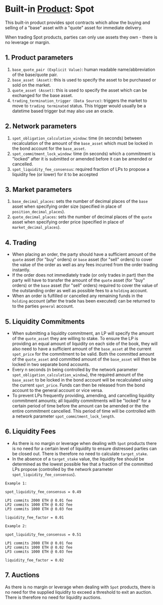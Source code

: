 # Built-in [Product](./0051-PROD-product.md): Spot

This built-in product provides spot contracts which allow the buying and selling of a "base" asset with a "quote" asset for immediate delivery.

When trading Spot products, parties can only use assets they own - there is no leverage or margin.

## 1. Product parameters

1. `base_quote_pair (Explicit Value)`: human readable name/abbreviation of the base/quote pair.
1. `base_asset (Asset)`: this is used to specify the asset to be purchased or sold on the market.
1. `quote_asset (Asset)`: this is used to specify the asset which can be exchanged for the base asset.
1. `trading_termination_trigger (Data Source)`: triggers the market to move to `trading terminated` status. This trigger would usually be a datetime based trigger but may also use an oracle.

## 2. Network parameters

1. `spot_obligation_calculation_window`: time (in seconds) between recalculation of the amount of the `base_asset` which must be locked in the bond account for the `base_asset`.
1. `spot_commitment_lock_window`: time (in seconds) which a commitment is "locked" after it is submitted or amended before it can be amended or cancelled.
1. `spot_liquidity_fee_consensus`: required fraction of LPs to propose a liquidity fee (or lower) for it to be accepted

## 3. Market parameters

1. `base_decimal_places`: sets the number of decimal places of the `base` asset when specifying order size (specified in place of `position_decimal_places`).
1. `quote_decimal_places`: sets the number of decimal places of the `quote` asset when specifying order price (specified in place of `market_decimal_places`).

## 4. Trading

- When placing an order, the party should have a sufficient amount of the `quote` asset (for "buy" orders) or `base` asset (for "sell" orders) to cover the value of the order as well as any fees incurred from the order trading instantly.
- If the order does not immediately trade (or only trades in part) then the party will have to transfer the amount of the `quote` asset (for "buy" orders) or the `base` asset (for "sell" orders) required to cover the value of the outstanding order as well as possible fees to a `holding` account.
- When an order is fulfilled or cancelled any remaining funds in the `holding` account (after the trade has been executed) can be returned to to the parties `general` account.

## 5. Liquidity Commitments

- When submitting a liquidity commitment, an LP will specify the amount of the `quote_asset` they are willing to stake. To ensure the LP is providing an equal amount of liquidity on each side of the book, they will also need to have a sufficient amount of the `base_asset` at the current `spot_price` for the commitment to be valid. Both the committed amount of the `quote_asset` and committed amount of the `base_asset` will then be locked in two separate bond accounts.
- Every n seconds (n being controlled by the network parameter `spot_obligation_calculation_window`),  the required amount of the `base_asset` to be locked in the bond account will be recalculated using the current `spot_price`. Funds can then be released from the bond account to the general account or vice versa.
- To prevent LPs frequently providing, amending, and cancelling liquidity commitment amounts; all liquidity commitments will be "locked" for a certain period of time before the amount can be amended or the the entire commitment cancelled. This period of time will be controlled with a network parameter `spot_commitment_lock_length`.

## 6. Liquidity Fees

- As there is no margin or leverage when dealing with `Spot` products there is no need for a certain level of liquidity to ensure distressed parties can be closed out. There is therefore no need to calculate `target_stake`.
- In the absence of a `target_stake` value, the liquidity fee should be determined as the lowest possible fee that a fraction of the committed LPs propose (controlled by the network parameter `spot_liquidity_fee_consensus`).

```psuedo
Example 1:

spot_liquidity_fee_consensus = 0.49

LP1 commits 2000 ETH @ 0.01 fee
LP2 commits 1000 ETH @ 0.02 fee
LP3 commits 1000 ETH @ 0.03 fee

liquidity_fee_factor = 0.01
```

```psuedo
Example 2:

spot_liquidity_fee_consensus = 0.51

LP1 commits 2000 ETH @ 0.01 fee
LP2 commits 1000 ETH @ 0.02 fee
LP3 commits 1000 ETH @ 0.03 fee

liquidity_fee_factor = 0.02
```

## 7. Auctions

As there is no margin or leverage when dealing with `Spot` products, there is no need for the supplied liquidity to exceed a threshold to exit an auction. There is therefore no need for liquidity auctions.
